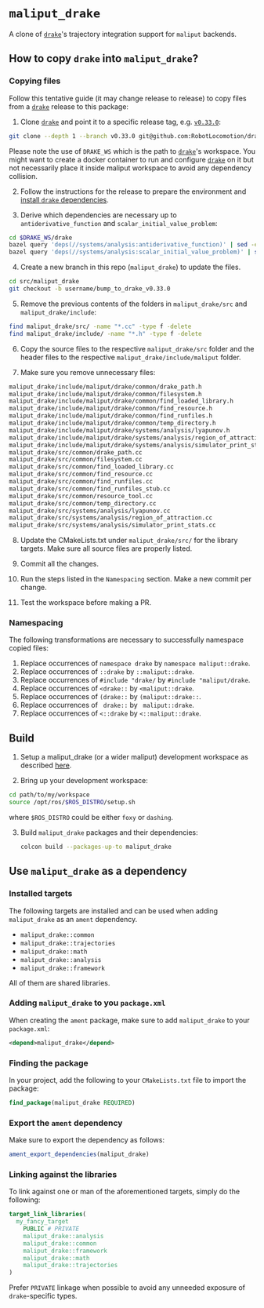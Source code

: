 # `maliput_drake`

A clone of [`drake`](https://github.com/RobotLocomotion/drake)'s trajectory integration support for `maliput` backends.

## How to copy `drake` into `maliput_drake`?

### Copying files

Follow this tentative guide (it may change release to release) to copy files
from a [`drake`](https://github.com/RobotLocomotion/drake) release to this
package:

1. Clone [`drake`](https://github.com/RobotLocomotion/drake) and point it to a
   specific release tag, e.g. [`v0.33.0`](https://github.com/RobotLocomotion/drake/releases/tag/v0.33.0):

```sh
git clone --depth 1 --branch v0.33.0 git@github.com:RobotLocomotion/drake.git $DRAKE_WS/drake
```

Please note the use of `DRAKE_WS` which is the path to [`drake`](https://github.com/RobotLocomotion/drake)'s
workspace. You might want to create a docker container to run and configure
[`drake`](https://github.com/RobotLocomotion/drake) on it but not necessarily
place it inside maliput workspace to avoid any dependency collision.

2. Follow the instructions for the release to prepare the environment and
   [install `drake` dependencies](https://drake.mit.edu/from_source.html).

3. Derive which dependencies are necessary up to `antiderivative_function` and
   `scalar_initial_value_problem`:

```sh
cd $DRAKE_WS/drake
bazel query 'deps(//systems/analysis:antiderivative_function)' | sed -e 's#:.*##g;' | sort | uniq
bazel query 'deps(//systems/analysis:scalar_initial_value_problem)' | sed -e 's#:.*##g;' | sort | uniq
```


4. Create a new branch in this repo (`maliput_drake`) to update the files.

```sh
cd src/maliput_drake
git checkout -b username/bump_to_drake_v0.33.0
```

5. Remove the previous contents of the folders in `maliput_drake/src` and
   `maliput_drake/include`:

```sh
find maliput_drake/src/ -name "*.cc" -type f -delete
find maliput_drake/include/ -name "*.h" -type f -delete
```

6. Copy the source files to the respective `maliput_drake/src` folder and the
   header files to the respective `maliput_drake/include/maliput` folder.

7. Make sure you remove unnecessary files:

```sh
maliput_drake/include/maliput/drake/common/drake_path.h
maliput_drake/include/maliput/drake/common/filesystem.h
maliput_drake/include/maliput/drake/common/find_loaded_library.h
maliput_drake/include/maliput/drake/common/find_resource.h
maliput_drake/include/maliput/drake/common/find_runfiles.h
maliput_drake/include/maliput/drake/common/temp_directory.h
maliput_drake/include/maliput/drake/systems/analysis/lyapunov.h
maliput_drake/include/maliput/drake/systems/analysis/region_of_attraction.h
maliput_drake/include/maliput/drake/systems/analysis/simulator_print_stats.h
maliput_drake/src/common/drake_path.cc
maliput_drake/src/common/filesystem.cc
maliput_drake/src/common/find_loaded_library.cc
maliput_drake/src/common/find_resource.cc
maliput_drake/src/common/find_runfiles.cc
maliput_drake/src/common/find_runfiles_stub.cc
maliput_drake/src/common/resource_tool.cc
maliput_drake/src/common/temp_directory.cc
maliput_drake/src/systems/analysis/lyapunov.cc
maliput_drake/src/systems/analysis/region_of_attraction.cc
maliput_drake/src/systems/analysis/simulator_print_stats.cc
```

8. Update the CMakeLists.txt under `maliput_drake/src/` for the library targets.
   Make sure all source files are properly listed.

9. Commit all the changes.

10. Run the steps listed in the `Namespacing` section. Make a new commit per
    change.

11. Test the workspace before making a PR.

### Namespacing

The following transformations are necessary to successfully namespace copied
files:

1. Replace occurrences of `namespace drake` by `namespace maliput::drake`.
2. Replace occurrences of `::drake` by `::maliput::drake`.
3. Replace occurrences of `#include "drake/` by `#include "maliput/drake`.
4. Replace occurrences of `<drake::` by `<maliput::drake`.
5. Replace occurrences of `(drake::` by `(maliput::drake::`.
6. Replace occurrences of ` drake::` by ` maliput::drake`.
7. Replace occurrences of `<::drake` by `<::maliput::drake`.

## Build

1. Setup a maliput_drake (or a wider maliput) development workspace as described [here](https://github.com/ToyotaResearchInstitute/maliput_documentation/blob/main/docs/installation_quickstart.rst).

2. Bring up your development workspace:

```sh
cd path/to/my/workspace
source /opt/ros/$ROS_DISTRO/setup.sh
```

where `$ROS_DISTRO` could be either `foxy` or `dashing`.

3. Build `maliput_drake` packages and their dependencies:

   ```sh
   colcon build --packages-up-to maliput_drake
   ```

## Use `maliput_drake` as a dependency

### Installed targets

The following targets are installed and can be used when adding `maliput_drake`
as an `ament` dependency.

- `maliput_drake::common`
- `maliput_drake::trajectories`
- `maliput_drake::math`
- `maliput_drake::analysis`
- `maliput_drake::framework`

All of them are shared libraries.

### Adding `maliput_drake` to you `package.xml`

When creating the `ament` package, make sure to add `maliput_drake` to your `package.xml`:

```xml
<depend>maliput_drake</depend>
```

### Finding the package

In your project, add the following to your `CMakeLists.txt` file to import the package:

```cmake
find_package(maliput_drake REQUIRED)
```

### Export the `ament` dependency

Make sure to export the dependency as follows:

```cmake
ament_export_dependencies(maliput_drake)
```

### Linking against the libraries

To link against one or man of the aforementioned targets, simply do the following:

```cmake
target_link_libraries(
  my_fancy_target
    PUBLIC # PRIVATE
    maliput_drake::analysis
    maliput_drake::common
    maliput_drake::framework
    maliput_drake::math
    maliput_drake::trajectories
)
```

Prefer `PRIVATE` linkage when possible to avoid any unneeded exposure of `drake`-specific
types.
